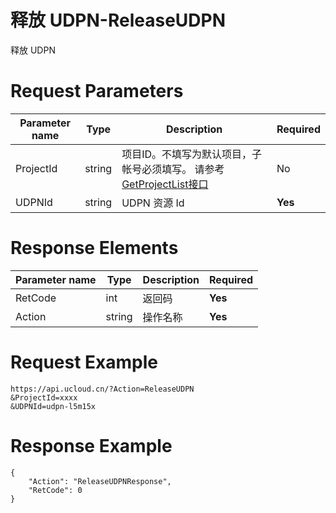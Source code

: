 # 释放 UDPN-ReleaseUDPN

释放 UDPN

# Request Parameters
|Parameter name|Type|Description|Required|
|---|---|---|---|
|ProjectId|string|项目ID。不填写为默认项目，子帐号必须填写。 请参考[GetProjectList接口](../summary/get_project_list.html)|No|
|UDPNId|string|UDPN 资源 Id|**Yes**|

# Response Elements
|Parameter name|Type|Description|Required|
|---|---|---|---|
|RetCode|int|返回码|**Yes**|
|Action|string|操作名称|**Yes**|

# Request Example
```
https://api.ucloud.cn/?Action=ReleaseUDPN
&ProjectId=xxxx
&UDPNId=udpn-l5m15x
```

# Response Example
```
{
    "Action": "ReleaseUDPNResponse", 
    "RetCode": 0
}
```

